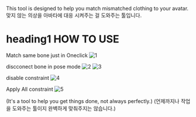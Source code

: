 

This tool is designed to help you match mismatched clothing to your avatar.
맞지 않는 의상을 아바타에 대응 시켜주는 걸 도와주는 툴입니다.
<!-- 주석 -->
# heading1 HOW TO USE
<!-- 주석 -->
Match same bone just in Oneclick
![1](https://github.com/user-attachments/assets/7094acae-8685-42da-9696-7aa89d3e4b52)
<!-- 주석 -->

discconect bone in pose mode
![2](https://github.com/user-attachments/assets/022e6c16-b268-4071-afb5-cc2c7fcb75e1)
![3](https://github.com/user-attachments/assets/890c4c27-af12-45dd-881b-b50397de7065)
<!-- 주석 -->

disable constraint
![4](https://github.com/user-attachments/assets/695daaa1-18a4-4b01-a7ef-f6d731ec762f)
<!-- 주석 -->

Apply All constraint
![5](https://github.com/user-attachments/assets/42088b08-a2d3-4a95-a189-077b112f9814)
<!-- 주석 -->
(It's a tool to help you get things done, not always perfectly.)
(언제까지나 작업을 도와주는 툴이지 완벽하게 맞춰주지는 않습니다.)



